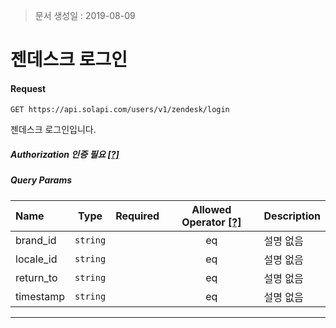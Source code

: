 > 문서 생성일 : 2019-08-09

# 젠데스크 로그인

#### Request
```
GET https://api.solapi.com/users/v1/zendesk/login
```

젠데스크 로그인입니다.

##### Authorization 인증 필요 [[?]](https://docs.solapi.com/authentication/authentication)

##### Query Params
| Name | Type | Required | Allowed Operator [[?]](https://docs.solapi.com/api-reference/api-reference#operator) | Description |
| :--- | :--: | :------: | :--------------: | :---------- |
| brand_id | `string` |  | eq | 설명 없음 |
| locale_id | `string` |  | eq | 설명 없음 |
| return_to | `string` |  | eq | 설명 없음 |
| timestamp | `string` |  | eq | 설명 없음 |

---


